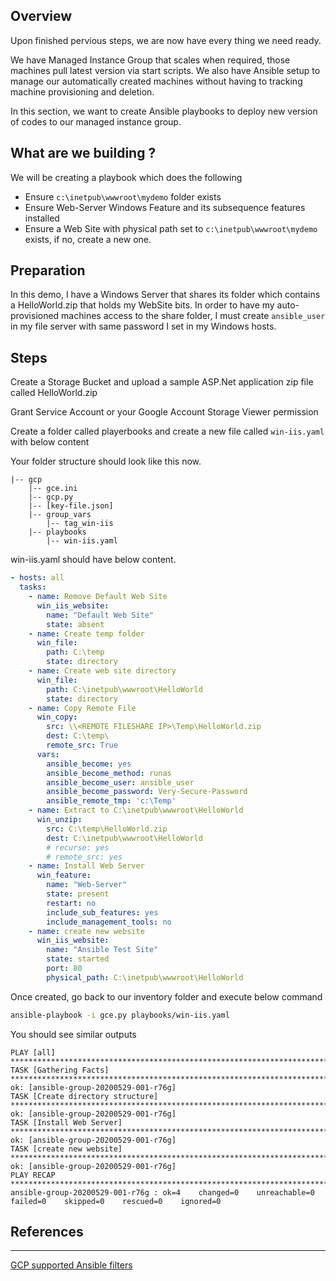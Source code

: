 ## Overview

Upon finished pervious steps, we are now have every thing we need ready.

We have Managed Instance Group that scales when required, those machines pull latest version via start scripts. 
We also have Ansible setup to manage our automatically created machines without having to tracking machine provisioning and deletion.

In this section, we want to create Ansible playbooks to deploy new version of codes to our managed instance group.

## What are we building ?

We will be creating a playbook which does the following

-   Ensure `c:\inetpub\wwwroot\mydemo` folder exists
-   Ensure Web-Server Windows Feature and its subsequence features installed
-   Ensure a Web Site with physical path set to `c:\inetpub\wwwroot\mydemo` exists, if no, create a new one.


## Preparation

In this demo, I have a Windows Server that shares its folder which contains a HelloWorld.zip that holds my WebSite bits. In order to have my auto-provisioned machines access to the share folder, I must create `ansible_user` in my file server with same password I set in my Windows hosts.

## Steps

Create a Storage Bucket and upload a sample ASP.Net application zip file called HelloWorld.zip

Grant Service Account or your Google Account Storage Viewer permission

Create a folder called playerbooks and create a new file called `win-iis.yaml` with below content

Your folder structure should look like this now.

    |-- gcp
        |-- gce.ini
        |-- gcp.py
        |-- [key-file.json]
        |-- group_vars
            |-- tag_win-iis
        |-- playbooks
            |-- win-iis.yaml

win-iis.yaml should have below content.

```yaml
- hosts: all
  tasks:
    - name: Remove Default Web Site
      win_iis_website:
        name: "Default Web Site"
        state: absent
    - name: Create temp folder
      win_file:
        path: C:\temp
        state: directory
    - name: Create web site directory
      win_file:
        path: C:\inetpub\wwwroot\HelloWorld
        state: directory
    - name: Copy Remote File
      win_copy:
        src: \\<REMOTE FILESHARE IP>\Temp\HelloWorld.zip
        dest: C:\temp\
        remote_src: True
      vars:
        ansible_become: yes
        ansible_become_method: runas
        ansible_become_user: ansible_user
        ansible_become_password: Very-Secure-Password
        ansible_remote_tmp: 'c:\Temp'
    - name: Extract to C:\inetpub\wwwroot\HelloWorld
      win_unzip:
        src: C:\temp\HelloWorld.zip
        dest: C:\inetpub\wwwroot\HelloWorld
        # recurse: yes
        # remote_src: yes
    - name: Install Web Server
      win_feature:
        name: "Web-Server"
        state: present
        restart: no
        include_sub_features: yes
        include_management_tools: no
    - name: create new website
      win_iis_website:
        name: "Ansible Test Site"
        state: started
        port: 80
        physical_path: C:\inetpub\wwwroot\HelloWorld
```

Once created, go back to our inventory folder and execute below command

```bash
ansible-playbook -i gce.py playbooks/win-iis.yaml
```

You should see similar outputs
```
PLAY [all] *******************************************************************************************************************************************************************
TASK [Gathering Facts] *******************************************************************************************************************************************************
ok: [ansible-group-20200529-001-r76g]
TASK [Create directory structure] ********************************************************************************************************************************************
ok: [ansible-group-20200529-001-r76g]
TASK [Install Web Server] ****************************************************************************************************************************************************
ok: [ansible-group-20200529-001-r76g]
TASK [create new website] ****************************************************************************************************************************************************
ok: [ansible-group-20200529-001-r76g]
PLAY RECAP *******************************************************************************************************************************************************************
ansible-group-20200529-001-r76g : ok=4    changed=0    unreachable=0    failed=0    skipped=0    rescued=0    ignored=0   
```

## References
---
[GCP supported Ansible filters](https://docs.ansible.com/ansible/latest/plugins/inventory/gcp_compute.html)